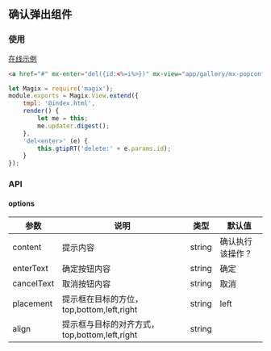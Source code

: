 ## 确认弹出组件

### 使用

<a href="https://magix-components.github.io/magix-components/#!/mx-popconfirm/index" target="_blank">在线示例</a>
```html
<a href="#" mx-enter="del({id:<%=i%>})" mx-view="app/gallery/mx-popconfirm/index">删除</a>
```

```js
let Magix = require('magix');
module.exports = Magix.View.extend({
    tmpl: '@index.html',
    render() {
        let me = this;
        me.updater.digest();
    },
    'del<enter>' (e) {
        this.gtipRT('delete:' + e.params.id);
    }
});
```

### API

#### options
| 参数 | 说明 | 类型 | 默认值 |
| -------- | -------- | -------- | -------- |
| content    | 提示内容 | string | 确认执行该操作？ |
| enterText     | 确定按钮内容 | string | 确定  |
| cancelText     | 取消按钮内容 | string | 取消  |
| placement | 提示框在目标的方位，top,bottom,left,right | string | left |
| align | 提示框与目标的对齐方式，top,bottom,left,right | string | &nbsp; |


